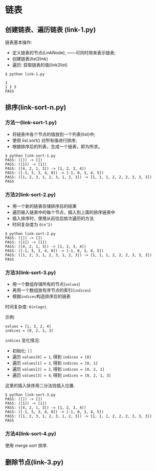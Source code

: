 # 链表

## 创建链表、遍历链表 (link-1.py)

链表基本操作:

- 定义链表的节点(LinkNode), ——可同时用来表示链表;
- 创建链表(list2link)
- 遍历: 获取链表的值(link2list)

```
$ python link-1.py

1
1 2 3
PASS
```

## 排序(link-sort-n.py)

### 方法一(link-sort-1.py)

- 将链表中各个节点的值放到一个列表(list)中;
- 使用 list.sort() 对所有值进行排序;
- 根据排序后的列表，生成一个链表，即为所求。

```
$ python link-sort-1.py
PASS: ([]) -> [])
PASS: ([1]) -> [1])
PASS: ([4, 2, 1, 3]) -> [1, 2, 3, 4])
PASS: ([-1, 5, 3, 4, 0]) -> [-1, 0, 3, 4, 5])
PASS: ([1, 2, 3, 1, 2, 3, 1, 2, 3]) -> [1, 1, 1, 2, 2, 2, 3, 3, 3])
PASS
```

### 方法2(link-sort-2.py)

- 用一个新的链表存储排序后的结果
- 遍历输入链表中的每个节点，插入到上面的排序链表中
- 插入排序时，使用从前往后依次遍历的方法
- 时间复杂度为 ```O(n^2)```

```
$ python link-sort-2.py
PASS: ([]) -> [])
PASS: ([1]) -> [1])
PASS: ([4, 2, 1, 3]) -> [1, 2, 3, 4])
PASS: ([-1, 5, 3, 4, 0]) -> [-1, 0, 3, 4, 5])
PASS: ([1, 2, 3, 1, 2, 3, 1, 2, 3]) -> [1, 1, 1, 2, 2, 2, 3, 3, 3])
PASS
```

### 方法3(link-sort-3.py)

- 用一个数组存储所有的节点(```values```)
- 再用一个数组放有序节点的索引(```indices```)
- 根据```indices```构造排序后的链表

时间复杂度: ```O(nlogn)```.

示例:

```
values = [1, 3, 2, 4]
indices = [0, 2, 1, 3]
```

```indices``` 变化情况:
- 初始化: ```[]```
- 遍历 ```values[0] = 1```, 得到 ```indices = [0]```
- 遍历 ```values[1] = 3```, 得到 ```indices = [0, 1]```
- 遍历 ```values[2] = 2```, 得到 ```indices = [0, 2, 1]```
- 遍历 ```values[3] = 4```, 得到 ```indices = [0, 2, 1, 3]```

这里的插入排序用二分法找插入位置.

```
$ python link-sort-3.py
PASS: ([]) -> [])
PASS: ([1]) -> [1])
PASS: ([4, 2, 1, 3]) -> [1, 2, 3, 4])
PASS: ([-1, 5, 3, 4, 0]) -> [-1, 0, 3, 4, 5])
PASS: ([1, 2, 3, 1, 2, 3, 1, 2, 3]) -> [1, 1, 1, 2, 2, 2, 3, 3, 3])
PASS
```

### 方法4(link-sort-4.py)

使用 merge sort 排序.

## 删除节点(link-3.py)

